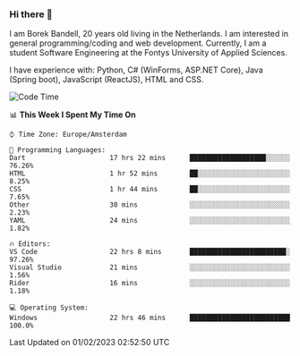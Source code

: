 ### Hi there 👋

I am Borek Bandell, 20 years old living in the Netherlands. I am interested in general programming/coding and web development. Currently, I am a student Software Engineering at the Fontys University of Applied Sciences.

I have experience with: Python, C# (WinForms, ASP.NET Core), Java (Spring boot), JavaScript (ReactJS), HTML and CSS.

<!--START_SECTION:waka-->
![Code Time](http://img.shields.io/badge/Code%20Time-372%20hrs-blue)

📊 **This Week I Spent My Time On** 

```text
⌚︎ Time Zone: Europe/Amsterdam

💬 Programming Languages: 
Dart                     17 hrs 22 mins      ███████████████████░░░░░░   76.26% 
HTML                     1 hr 52 mins        ██░░░░░░░░░░░░░░░░░░░░░░░   8.25% 
CSS                      1 hr 44 mins        ██░░░░░░░░░░░░░░░░░░░░░░░   7.65% 
Other                    30 mins             ░░░░░░░░░░░░░░░░░░░░░░░░░   2.23% 
YAML                     24 mins             ░░░░░░░░░░░░░░░░░░░░░░░░░   1.82%

🔥 Editors: 
VS Code                  22 hrs 8 mins       ████████████████████████░   97.26% 
Visual Studio            21 mins             ░░░░░░░░░░░░░░░░░░░░░░░░░   1.56% 
Rider                    16 mins             ░░░░░░░░░░░░░░░░░░░░░░░░░   1.18%

💻 Operating System: 
Windows                  22 hrs 46 mins      █████████████████████████   100.0%

```


 Last Updated on 01/02/2023 02:52:50 UTC
<!--END_SECTION:waka-->

<!--**tcBorek2002/tcBorek2002** is a ✨ _special_ ✨ repository because its `README.md` (this file) appears on your GitHub profile.

Here are some ideas to get you started:

- 🔭 I’m currently working on ...
- 🌱 I’m currently learning ...
- 👯 I’m looking to collaborate on ...
- 🤔 I’m looking for help with ...
- 💬 Ask me about ...
- 📫 How to reach me: ...
- 😄 Pronouns: ...
- ⚡ Fun fact: ...
-->
